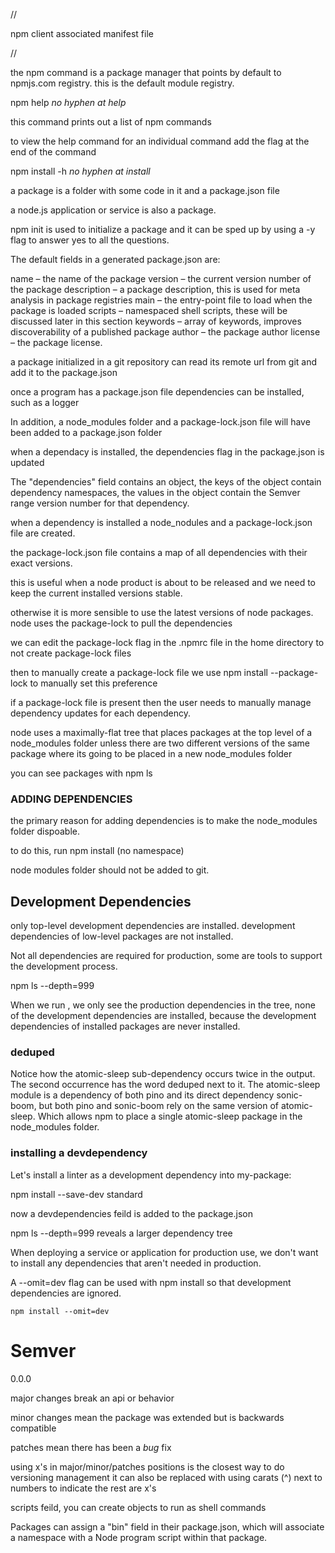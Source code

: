 //

npm client
associated manifest file

//


the npm command is a package
manager that points by default to
npmjs.com registry. this is the
default module registry.


npm help            *no hyphen at help*

this command prints out a list
of npm commands



to view the help command
for an individual command add
the flag at the end of the command

npm install -h          *no hyphen at install*


a package is a folder with some code
in it and a package.json file


a node.js application or service is also
a package.


npm init is used to initialize a package
and it can be sped up by using a -y flag
to answer yes to all the questions.


The default fields in a generated
package.json are:


name – the name of the package
version – the current version
        number of the package
description – a package description, this is 
                used for meta analysis
                in package registries
main – the entry-point file to load when
        the package is loaded
scripts – namespaced shell scripts, these
            will be discussed later
            in this section
keywords – array of keywords, improves
            discoverability
            of a published package
author – the package author
license – the package license.


a package initialized in a git
repository can read
its remote url from
git and add it to the 
package.json


once a program has a package.json
file dependencies can be
installed, such as a logger


In addition, a node_modules
folder
and a package-lock.json file
will have been added to
a package.json folder

when a dependacy is installed,
the dependencies
flag in the package.json is updated

The "dependencies" field
contains an object,
the keys of the object
contain dependency
namespaces, the values in the object contain
the Semver range version number for that dependency.


when a dependency is installed
a node_nodules and a
package-lock.json file are
created.

the package-lock.json
file contains a map of all dependencies
with their exact versions.

this is useful when a node product
is about to be released and we need
to keep the current installed versions
stable.

otherwise it is more sensible to
use the latest versions of node
packages. node uses the package-lock
to pull the dependencies

we can edit the package-lock flag in the
.npmrc file in the home directory
to not create package-lock files



then to manually create a package-lock
file we use  npm install --package-lock
to manually set this preference


if a package-lock file is present
then the user needs to manually
manage dependency updates for each
dependency.

node uses a maximally-flat tree
that places packages at the top
level of a node_modules folder
unless there are two different
versions of the same package where
its going to be placed in a
new node_modules folder

you can see packages with
npm ls


### ADDING DEPENDENCIES

the primary reason for
adding dependencies is to 
make the node_modules folder
dispoable.


to do this, run npm install
(no namespace)

node modules folder should
not be added to git.


## Development Dependencies

only top-level development dependencies
are installed. development dependencies
of low-level packages are not installed.

Not all dependencies are required for
production, some are tools to support the development process.

npm ls --depth=999

When we run , we only see the production dependencies
in the tree, none of the development dependencies are installed,
because the development dependencies of installed packages are never installed.


### deduped

Notice how the atomic-sleep sub-dependency occurs twice in the output. The second occurrence has the word deduped next to it. The atomic-sleep module is a dependency of both pino and its direct dependency sonic-boom, but both pino and sonic-boom rely on the same version of atomic-sleep. Which allows npm to place a single atomic-sleep package in the node_modules folder.

### installing a devdependency

Let's install a linter as a development dependency into my-package:

npm install --save-dev standard


now a devdependencies feild is added
to the package.json

npm ls --depth=999
reveals a larger dependency tree


When deploying a service or application for production use, we don't want to install any dependencies that aren't needed in production.

A --omit=dev flag can be used with npm install so that development dependencies are ignored.

~~~
npm install --omit=dev
~~~


# Semver

0.0.0

major changes break an api
or behavior

minor changes mean the package
was extended but is backwards
compatible

patches mean there has
been a *bug* fix



using x's in major/minor/patches
positions is the closest way to
do versioning management
it can also be replaced
with using carats (^) next
to numbers to indicate the rest
are x's


scripts feild, you can create
objects to run as shell commands


Packages can assign a "bin" field
in their package.json, which will
associate a namespace with a Node program
script within that package.

